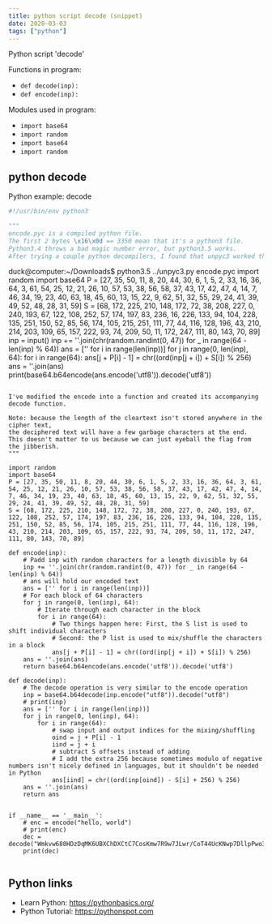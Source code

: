 ```yaml
---
title: python script decode (snippet)
date: 2020-03-03
tags: ["python"]
---
```

Python script 'decode'

Functions in program: 
* `def decode(inp):`
* `def encode(inp):`

Modules used in program: 
* `import base64`
* `import random`
* `import base64`
* `import random`

## python decode

Python example: decode

```python
#!/usr/bin/env python3

"""
encode.pyc is a compiled python file. 
The first 2 bytes \x16\x0d == 3350 mean that it's a python3 file. 
Python3.4 throws a bad magic number error, but python3.5 works. 
After trying a couple python decompilers, I found that unpyc3 worked the best:
```
duck@computer:~/Downloads$ python3.5 ../unpyc3.py encode.pyc 
import random
import base64
P = [27, 35, 50, 11, 8, 20, 44, 30, 6, 1, 5, 2, 33, 16, 36, 64, 3, 61, 54, 25, 12, 21, 26, 10, 57, 53, 38, 56, 58, 37, 43, 17, 42, 47, 4, 14, 7, 46, 34, 19, 23, 40, 63, 18, 45, 60, 13, 15, 22, 9, 62, 51, 32, 55, 29, 24, 41, 39, 49, 52, 48, 28, 31, 59]
S = [68, 172, 225, 210, 148, 172, 72, 38, 208, 227, 0, 240, 193, 67, 122, 108, 252, 57, 174, 197, 83, 236, 16, 226, 133, 94, 104, 228, 135, 251, 150, 52, 85, 56, 174, 105, 215, 251, 111, 77, 44, 116, 128, 196, 43, 210, 214, 203, 109, 65, 157, 222, 93, 74, 209, 50, 11, 172, 247, 111, 80, 143, 70, 89]
inp = input()
inp += ''.join(chr(random.randint(0, 47)) for _ in range(64 - len(inp) % 64))
ans = ['' for i in range(len(inp))]
for j in range(0, len(inp), 64):
    for i in range(64):
        ans[j + P[i] - 1] = chr((ord(inp[j + i]) + S[i]) % 256)
ans = ''.join(ans)
print(base64.b64encode(ans.encode('utf8')).decode('utf8'))
```

I've modified the encode into a function and created its accompanying decode function.

Note: because the length of the cleartext isn't stored anywhere in the cipher text, 
the deciphered text will have a few garbage characters at the end. 
This doesn't matter to us because we can just eyeball the flag from the jibberish.
"""

import random
import base64
P = [27, 35, 50, 11, 8, 20, 44, 30, 6, 1, 5, 2, 33, 16, 36, 64, 3, 61, 54, 25, 12, 21, 26, 10, 57, 53, 38, 56, 58, 37, 43, 17, 42, 47, 4, 14, 7, 46, 34, 19, 23, 40, 63, 18, 45, 60, 13, 15, 22, 9, 62, 51, 32, 55, 29, 24, 41, 39, 49, 52, 48, 28, 31, 59]
S = [68, 172, 225, 210, 148, 172, 72, 38, 208, 227, 0, 240, 193, 67, 122, 108, 252, 57, 174, 197, 83, 236, 16, 226, 133, 94, 104, 228, 135, 251, 150, 52, 85, 56, 174, 105, 215, 251, 111, 77, 44, 116, 128, 196, 43, 210, 214, 203, 109, 65, 157, 222, 93, 74, 209, 50, 11, 172, 247, 111, 80, 143, 70, 89]

def encode(inp):
    # Padd inp with random characters for a length divisible by 64
    inp += ''.join(chr(random.randint(0, 47)) for _ in range(64 - len(inp) % 64))
    # ans will hold our encoded text
    ans = ['' for i in range(len(inp))]
    # For each block of 64 characters
    for j in range(0, len(inp), 64):
        # Iterate through each character in the block
        for i in range(64):
            # Two things happen here: First, the S list is used to shift individual characters
            # Second: the P list is used to mix/shuffle the characters in a block
            ans[j + P[i] - 1] = chr((ord(inp[j + i]) + S[i]) % 256)
    ans = ''.join(ans)
    return base64.b64encode(ans.encode('utf8')).decode('utf8')

def decode(inp):
    # The decode operation is very similar to the encode operation
    inp = base64.b64decode(inp.encode("utf8")).decode("utf8")
    # print(inp)
    ans = ['' for i in range(len(inp))]
    for j in range(0, len(inp), 64):
        for i in range(64):
            # swap input and output indices for the mixing/shuffling
            oind = j + P[i] - 1
            iind = j + i
            # subtract S offsets instead of adding
            # I add the extra 256 because sometimes modulo of negative numbers isn't nicely defined in languages, but it shouldn't be needed in Python 
            ans[iind] = chr((ord(inp[oind]) - S[i] + 256) % 256)
    ans = ''.join(ans)
    return ans


if __name__ == '__main__':
    # enc = encode("hello, world")
    # print(enc)
    dec = decode("Wmkvw680HDzDqMK6UBXChDXCtC7CosKmw7R9w7JLwr/CoT44UcKNwp7DllpPwo3DtsOID8OPTcOWwrzDpi3CtMOKw4PColrCpXUYRhXChMK9w6PDhxfDicOdwoAgwpgNw5/Cvw==")
    print(dec)


```

## Python links

- Learn Python: https://pythonbasics.org/
- Python Tutorial: https://pythonspot.com
